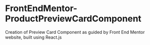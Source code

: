 # FrontEndMentor-ProductPreviewCardComponent
Creation of Preview Card Component as guided by Front End Mentor website, built using React.js
